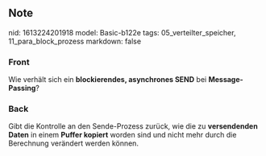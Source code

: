 ## Note
nid: 1613224201918
model: Basic-b122e
tags: 05_verteilter_speicher, 11_para_block_prozess
markdown: false

### Front
Wie verhält sich ein <b>blockierendes, asynchrones SEND</b> bei <b>Message-Passing</b>?

### Back
Gibt die Kontrolle an den Sende-Prozess zurück, wie die zu
<b>versendenden Daten</b> in einem <b>Puffer kopiert</b> worden
sind und nicht mehr durch die Berechnung verändert werden können.
